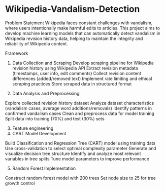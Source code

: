 # Wikipedia-Vandalism-Detection
Problem Statement
Wikipedia faces constant challenges with vandalism, where users intentionally make harmful edits to articles. This project aims to develop machine learning models that can automatically detect vandalism in Wikipedia revision history data, helping to maintain the integrity and reliability of Wikipedia content.

Framework
1. Data Collection and Scraping
Develop scraping pipeline for Wikipedia revision history using Wikipedia API
Extract revision metadata (timestamps, user info, edit comments)
Collect revision content differences (added/removed text)
Implement rate limiting and ethical scraping practices
Store scraped data in structured format

2. Data Analysis and Preprocessing

Explore collected revision history dataset
Analyze dataset characteristics (vandalism cases, average word additions/removals)
Identify patterns in confirmed vandalism cases
Clean and preprocess data for model training
Split data into training (70%) and test (30%) sets

3. Feature engineering
4. CART Model Development

Build Classification and Regression Tree (CART) model using training data
Use cross-validation to select optimal complexity parameter
Generate and visualize decision tree structure
Identify and analyze most relevant variables in tree splits
Tune model parameters to improve performance

5. Random Forest Implementation

Construct random forest model with 200 trees
Set node size to 25 for tree growth control 
